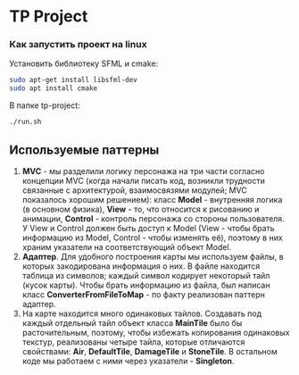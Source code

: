 # TP Project

### Как запустить проект на linux

Установить библиотеку SFML и cmake:

```bash
sudo apt-get install libsfml-dev
sudo apt install cmake
```
В папке tp-project:

```bash
./run.sh   
```

## Используемые паттерны

1. **MVC** - мы разделили логику персонажа на три части согласно концепции MVC (когда начали писать код, возникли трудности связанные с архитектурой, взаимосвязями модулей; MVC показалось хорошим решением): класс **Model** - внутренняя логика (в основном физика), **View** - то, что относится к рисованию и анимации, **Control** - контроль персонажа со стороны пользователя. У View и Control должен быть доступ к Model (View - чтобы брать информацию из Model, Control - чтобы изменять её), поэтому в них храним указатели на соответствующий объект Model.
2. **Адаптер**. Для удобного построения карты мы используем файлы, в которых закодирована информация о них. В файле находится таблица из символов; каждый символ кодирует некоторый тайл (кусок карты). Чтобы брать информацию из файла, был написан класс **ConverterFromFileToMap** - по факту реализован паттерн адаптер.
3. На карте находится много одинаковых тайлов. Создавать под каждый отдельный тайл объект класса **MainTile** было бы расточительным, поэтому, чтобы избежать копирования одинаковых текстур, реализованы четыре тайла, которые отличаются свойствами: **Air**, **DefaultTile**, **DamageTile** и **StoneTile**. В остальном коде мы работаем с ними через указатели - **Singleton**.

